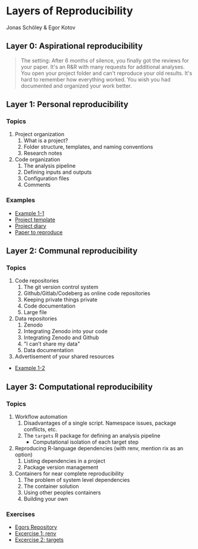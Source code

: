 Layers of Reproducibility
================
Jonas Schöley & Egor Kotov

## Layer 0: Aspirational reproducibility

> The setting: After 6 months of silence, you finally got the reviews for your paper. It's an R&R with many requests for additional analyses. You open your project folder and can't reproduce your old results. It's hard to remember how everything worked. You wish you had documented and organized your work better.

## Layer 1: Personal reproducibility

### Topics

1. Project organization
	1. What is a project?
	2. Folder structure, templates, and naming conventions
	3. Research notes
2. Code organization
	1. The analysis pipeline
	2. Defining inputs and outputs
	3. Configuration files
	4. Comments

### Examples

- [Example 1-1](https://github.com/jschoeley/openscience25/tree/main/layer1-personal/example_1-1-project)
- [Project template](https://github.com/jschoeley/openscience25/tree/main/layer1-personal/example_1-3-template)
- [Project diary](https://github.com/jschoeley/openscience25/blob/main/layer1-personal/example_1-2-diary/diary.md)
- [Paper to reproduce](https://www.demographic-research.org/articles/volume/44/19)

## Layer 2: Communal reproducibility

### Topics

1. Code repositories
	1. The git version control system
	2. Github/Gitlab/Codeberg as online code repositories
	3. Keeping private things private
	4. Code documentation
	5. Large file
2. Data repositories
	1. Zenodo
	2. Integrating Zenodo into your code
	3. Integrating Zenodo and Github
	4. "I can’t share my data"
	5. Data documentation
3. Advertisement of your shared resources

- [Example 1-2](https://github.com/jschoeley/openscience25/tree/main/layer2-communal/example_2-1)

## Layer 3: Computational reproducibility

### Topics

1. Workflow automation
	1. Disadvantages of a single script. Namespace issues, package conflicts, etc.
	2. The `targets` R package for defining an analysis pipeline
		- Computational isolation of each target step
2. Reproducing R-language dependencies (with renv, mention rix as an option)
	1. Listing dependencies in a project
	2. Package version management
3. Containers for near complete reproducibility
	1. The problem of system level dependencies
	2. The container solution
	3. Using other peoples containers
	4. Building your own

### Exercises

- [Egors Repository](https://www.ekotov.pro/2025-mpidr-open-science-reproducible-workflows/)
- [Excercise 1: renv](https://www.ekotov.pro/2025-mpidr-open-science-reproducible-workflows/1-r-packages.html)
- [Excercise 2: targets](https://www.ekotov.pro/2025-mpidr-open-science-reproducible-workflows/2-analysis-pipeline.html)